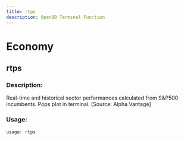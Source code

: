 ```yaml
---
title: rtps
description: OpenBB Terminal Function
---
```


# Economy

## rtps

### Description: 

Real-time and historical sector performances calculated from S&P500 incumbents. Pops plot in terminal. [Source: Alpha Vantage]

### Usage: 
```python
usage: rtps
```



